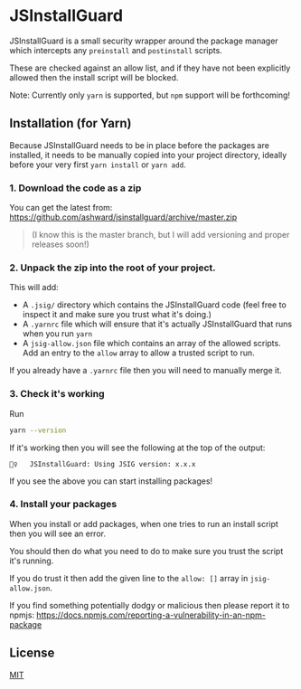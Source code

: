 # JSInstallGuard

JSInstallGuard is a small security wrapper around the package manager which intercepts any `preinstall` and `postinstall` scripts.

These are checked against an allow list, and if they have not been explicitly allowed then the install script will be blocked.

Note: Currently only `yarn` is supported, but `npm` support will be forthcoming!

## Installation (for Yarn)
Because JSInstallGuard needs to be in place before the packages are installed, it needs to be manually copied into your project directory, ideally before your very first `yarn install` or `yarn add`.

### 1. Download the code as a zip

You can get the latest from: https://github.com/ashward/jsinstallguard/archive/master.zip

> (I know this is the master branch, but I will add versioning and proper releases soon!)

### 2. Unpack the zip into the root of your project.

This will add:

* A `.jsig/` directory which contains the JSInstallGuard code (feel free to inspect it and make sure you trust what it's doing.)
* A `.yarnrc` file which will ensure that it's actually JSInstallGuard that runs when you run `yarn`
* A `jsig-allow.json` file which contains an array of the allowed scripts. Add an entry to the `allow` array to allow a trusted script to run.

If you already have a `.yarnrc` file then you will need to manually merge it.

### 3. Check it's working

Run

```bash
yarn --version
```

If it's working then you will see the following at the top of the output:

`👮‍♀️   JSInstallGuard: Using JSIG version: x.x.x`

If you see the above you can start installing packages!

### 4. Install your packages

When you install or add packages, when one tries to run an install script then you will see an error.

You should then do what you need to do to make sure you trust the script it's running.

If you do trust it then add the given line to the `allow: []` array in `jsig-allow.json`.

If you find something potentially dodgy or malicious then please report it to npmjs: https://docs.npmjs.com/reporting-a-vulnerability-in-an-npm-package

## License

[MIT](https://choosealicense.com/licenses/mit/)
